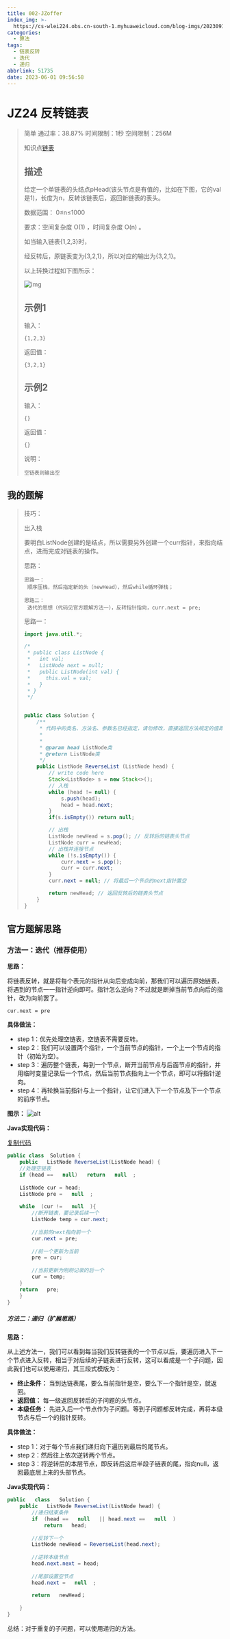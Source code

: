 ```yaml
---
title: 002-JZoffer
index_img: >-
  https://cs-wlei224.obs.cn-south-1.myhuaweicloud.com/blog-imgs/202309111618303.png
categories:
  - 算法
tags:
  - 链表反转
  - 迭代
  - 递归
abbrlink: 51735
date: 2023-06-01 09:56:58
---
```


#  JZ24 反转链表

> 简单 通过率：38.87% 时间限制：1秒 空间限制：256M
>
> 知识点[链表](https://www.nowcoder.com/exam/oj/ta?page=1&tpId=13&type=13?tag=580)
>
> ## 描述
>
> 给定一个单链表的头结点pHead(该头节点是有值的，比如在下图，它的val是1)，长度为n，反转该链表后，返回新链表的表头。
>
> 数据范围： 0≤n≤1000
>
> 要求：空间复杂度 O(1) ，时间复杂度 O(n) 。
>
> 如当输入链表{1,2,3}时，
>
> 经反转后，原链表变为{3,2,1}，所以对应的输出为{3,2,1}。
>
> 以上转换过程如下图所示：
>
> ![img](https://uploadfiles.nowcoder.com/images/20211014/423483716_1634206291971/4A47A0DB6E60853DEDFCFDF08A5CA249)
>
> ## 示例1
>
> 输入：
>
> ```
> {1,2,3}
> ```
>
> 返回值：
>
> ```
> {3,2,1}
> ```
>
> ## 示例2
>
> 输入：
>
> ```
> {}
> ```
>
> 返回值：
>
> ```
> {}
> ```
>
> 说明：
>
> ```
> 空链表则输出空                 
> ```

## 我的题解

>  技巧： 
>
>  	出入栈
>  	
>  	要明白ListNode创建的是结点，所以需要另外创建一个curr指针，来指向结点，进而完成对链表的操作。
>
>  思路： 
>
>  ```
>  思路一：
>  	顺序压栈，然后指定新的头（newHead），然后while循环弹栈；
>  
>  思路二：
>  	迭代的思想（代码见官方题解方法一），反转指针指向，curr.next = pre;
>  ```
>
>  思路一：
>
>  ```java
>  import java.util.*;
>  
>  /*
>   * public class ListNode {
>   *   int val;
>   *   ListNode next = null;
>   *   public ListNode(int val) {
>   *     this.val = val;
>   *   }
>   * }
>   */
>  
>  
>  public class Solution {
>      /**
>       * 代码中的类名、方法名、参数名已经指定，请勿修改，直接返回方法规定的值即可
>       *
>       *
>       * @param head ListNode类
>       * @return ListNode类
>       */
>      public ListNode ReverseList (ListNode head) {
>          // write code here
>          Stack<ListNode> s = new Stack<>();
>          // 入栈
>          while (head != null) {
>              s.push(head);
>              head = head.next;
>          }
>          if(s.isEmpty()) return null;
>  
>          // 出栈
>          ListNode newHead = s.pop(); // 反转后的链表头节点
>          ListNode curr = newHead;
>          // 出栈并连接节点
>          while (!s.isEmpty()) {
>              curr.next = s.pop();
>              curr = curr.next;
>          }
>          curr.next = null; // 将最后一个节点的next指针置空
>  
>          return newHead; // 返回反转后的链表头节点
>      }
>  }
>  ```
>
>  

## 官方题解思路

### 方法一：迭代（推荐使用）

**思路：**

将链表反转，就是将每个表元的指针从向后变成向前，那我们可以遍历原始链表，将遇到的节点一一指针逆向即可。指针怎么逆向？不过就是断掉当前节点向后的指针，改为向前罢了。

```
cur.next = pre
```

**具体做法：**

- step 1：优先处理空链表，空链表不需要反转。
- step 2：我们可以设置两个指针，一个当前节点的指针，一个上一个节点的指针（初始为空）。
- step 3：遍历整个链表，每到一个节点，断开当前节点与后面节点的指针，并用临时变量记录后一个节点，然后当前节点指向上一个节点，即可以将指针逆向。
- step 4：再轮换当前指针与上一个指针，让它们进入下一个节点及下一个节点的前序节点。

**图示：** ![alt](https://uploadfiles.nowcoder.com/images/20211001/397721558_1633084777359/E53A90674EDC6B8D31549D8DF4E7B38E)

**Java实现代码：**

[复制代码](https://www.nowcoder.com/practice/75e878df47f24fdc9dc3e400ec6058ca?tpId=13&tqId=23286&ru=/exam/oj/ta&qru=/ta/coding-interviews/question-ranking&sourceUrl=%2Fexam%2Foj%2Fta%3Fpage%3D1%26tpId%3D13%26type%3D13#)

```java
public class  Solution {
	public   ListNode ReverseList(ListNode head) { 
    //处理空链表        
    if (head ==   null)   return   null  ;    
        
    ListNode cur = head;        
    ListNode pre =   null  ;    
    
    while  (cur !=   null  ){          
    	//断开链表，要记录后续一个          
    	ListNode temp = cur.next;  
        
    	//当前的next指向前一个          
    	cur.next = pre;     
        
    	//前一个更新为当前          
    	pre = cur;       
        
    	//当前更新为刚刚记录的后一个          
    	cur = temp;        
    }        
    return   pre;      
    }   
}
```

##### 方法二：递归（扩展思路）

**思路：**

从上述方法一，我们可以看到每当我们反转链表的一个节点以后，要遍历进入下一个节点进入反转，相当于对后续的子链表进行反转，这可以看成是一个子问题，因此我们也可以使用递归，其三段式模版为：

- **终止条件：** 当到达链表尾，要么当前指针是空，要么下一个指针是空，就返回。
- **返回值：** 每一级返回反转后的子问题的头节点。
- **本级任务：** 先进入后一个节点作为子问题。等到子问题都反转完成，再将本级节点与后一个的指针反转。

**具体做法：**

- step 1：对于每个节点我们递归向下遍历到最后的尾节点。
- step 2：然后往上依次逆转两个节点。
- step 3：将逆转后的本层节点，即反转后这后半段子链表的尾，指向null，返回最底层上来的头部节点。

**Java实现代码：**

```Java
public   class   Solution {
	public   ListNode ReverseList(ListNode head) { 
    	//递归结束条件        
    	if  (head ==   null   || head.next ==   null  ) 
        	return   head;        
        	
        //反转下一个        
        ListNode newHead = ReverseList(head.next);        
        
        //逆转本级节点        
        head.next.next = head;        
        
        //尾部设置空节点        
        head.next =   null  ;        
        
        return   newHead；
            
    }  
}
```



总结：对于重复的子问题，可以使用递归的方法。
